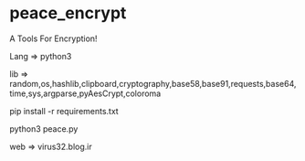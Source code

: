 # peace_encrypt
A Tools For Encryption!



Lang => python3



lib => random,os,hashlib,clipboard,cryptography,base58,base91,requests,base64,time,sys,argparse,pyAesCrypt,coloroma



pip install -r requirements.txt




python3 peace.py



web => virus32.blog.ir

